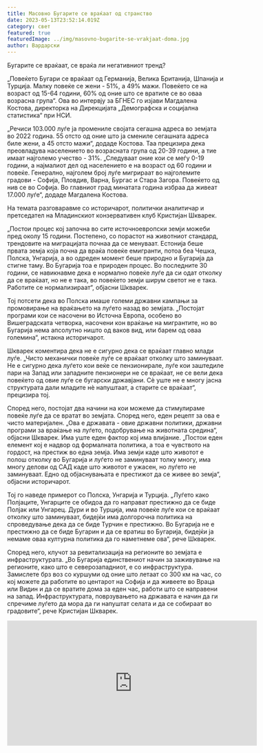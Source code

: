 ```yaml
---
title: Масовно Бугарите се враќаат од странство
date: 2023-05-13T23:52:14.019Z
category: свет
featured: true
featuredImage: ../img/masovno-bugarite-se-vrakjaat-doma.jpg
author: Вардарски
---
```

Бугарите се враќаат, се враќа ли негативниот тренд?

„Повеќето Бугари се враќаат од Германија, Велика Британија, Шпанија и Турција. Малку повеќе се жени - 51%, а 49% мажи. Повеќето се на возраст од 15-64 години, 60% од оние што се вратиле се во оваа возрасна група“. Ова во интервју за БГНЕС го изјави Магдалена Костова, директорка на Дирекцијата „Демографска и социјална статистика“ при НСИ.

„Речиси 103.000 луѓе ја промениле својата сегашна адреса во земјата во 2022 година. 55 отсто од оние што ја смениле сегашната адреса биле жени, а 45 отсто мажи“, додаде Костова. Таа прецизира дека преовладува населението во возрасната група од 20-39 години, а тие имаат најголемо учество - 31%. „Следуваат оние кои се меѓу 0-19 години, а најмалиот дел од населението е на возраст од 60 години и повеќе. Генерално, најголем број луѓе мигрираат во најголемите градови - Софија, Пловдив, Варна, Бургас и Стара Загора. Повеќето од нив се во Софија. Во главниот град минатата година избраа да живеат 17.000 луѓе“, додаде Магдалена Костова.

На темата разговаравме со историчарот, политички аналитичар и претседател на Младинскиот конзервативен клуб Кристијан Шкварек.

„Постои процес кој започна во сите источноевропски земји можеби пред околу 15 години. Постепено, со порастот на животниот стандард, трендовите на миграцијата почнаа да се менуваат. Естонија беше првата земја која почна да враќа повеќе емигранти, потоа беа Чешка, Полска, Унгарија, а во одреден момент беше природно и Бугарија да стигне таму. Во Бугарија тоа е природен процес. Во последните 30 години, се навикнавме дека е нормално повеќе луѓе да си одат отколку да се враќаат, но не е така, во повеќето земји ширум светот не е така. Работите се нормализираат“, објасни Шкварек.

Тој потсети дека во Полска имаше големи државни кампањи за промовирање на враќањето на луѓето назад во земјата. „Постојат програми кои се насочени во Источна Европа, особено во Вишеградската четворка, насочени кон враќање на мигрантите, но во Бугарија нема апсолутно ништо од ваков вид, или барем од оваа големина“, истакна историчарот.

Шкварек коментира дека не е сигурно дека се враќаат главно млади луѓе. „Чисто механички повеќе луѓе се враќаат отколку што заминуваат. Не е сигурно дека луѓето кои веќе се пензионирале, луѓе кои заштедиле пари на Запад или западните пензионери не се враќаат, не се вели дека повеќето од овие луѓе се бугарски државјани. Сè уште не е многу јасна структурата дали младите нè напуштаат, а старите се враќаат“, прецизира тој.

Според него, постојат два начини на кои можеме да стимулираме повеќе луѓе да се вратат во земјата. Според него, еден рецепт за ова е чисто материјален. „Ова е државата - овие државни политики, државни програми за враќање на луѓето, подобрување на животната средина“, објасни Шкварек. Има уште еден фактор кој има влијание. „Постои еден елемент кој е надвор од формалната политика, а тоа е чувството на гордост, на престиж во една земја. Има земји каде што животот е полош отколку во Бугарија и луѓето не заминуваат толку многу, има многу делови од САД каде што животот е ужасен, но луѓето не заминуваат. Едно од објаснувањата е престижот да се живее во земја“, објасни историчарот.

Тој го наведе примерот со Полска, Унгарија и Турција. „Луѓето како Полјаците, Унгарците се обидоа да го направат престижно да се биде Полјак или Унгарец. Дури и во Турција, има повеќе луѓе кои се враќаат отколку што заминуваат, бидејќи има долгорочна политика на спроведување дека да се биде Турчин е престижно. Во Бугарија не е престижно да се биде Бугарин и да се вратиш во Бугарија, бидејќи ја немаме оваа културна политика да го наметнеме ова“, рече Шкварек.

Според него, клучот за ревитализација на регионите во земјата е инфраструктурата. „Во Бугарија единствениот начин за заживување на регионите, како што е северозападниот, е со инфраструктура. Замислете брз воз со куршуми од оние што летаат со 300 км на час, со кој можете да работите во центарот на Софија и да живеете во Враца или Видин и да се вратите дома за еден час, работи што се направени на запад. Инфраструктурата, поврзувањето на државата е начин да ги спречиме луѓето да мора да ги напуштат селата и да се собираат во градовите“, рече Кристијан Шкварек.

<iframe width="580" height="290" src="https://www.youtube.com/embed/Ira4tytZ9Mo" title="Костова: 19 000 българи са се върнали в България през 2022г" frameborder="0" allow="accelerometer; autoplay; clipboard-write; encrypted-media; gyroscope; picture-in-picture; web-share" allowfullscreen></iframe>